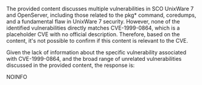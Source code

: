 The provided content discusses multiple vulnerabilities in SCO UnixWare 7 and OpenServer, including those related to the pkg* command, coredumps, and a fundamental flaw in UnixWare 7 security. However, none of the identified vulnerabilities directly matches CVE-1999-0864, which is a placeholder CVE with no official description. Therefore, based on the content, it's not possible to confirm if this content is relevant to the CVE.

Given the lack of information about the specific vulnerability associated with CVE-1999-0864, and the broad range of unrelated vulnerabilities discussed in the provided content, the response is:

NOINFO